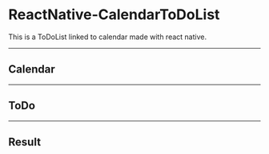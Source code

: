 # ReactNative-CalendarToDoList

This is a ToDoList linked to calendar made with react native.

---

## Calendar

---

## ToDo

---

## Result
